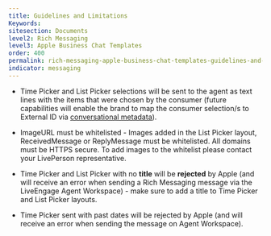 ```yaml
---
title: Guidelines and Limitations
Keywords:
sitesection: Documents
level2: Rich Messaging
level3: Apple Business Chat Templates
order: 400
permalink: rich-messaging-apple-business-chat-templates-guidelines-and-limitations.html
indicator: messaging
---
```


* Time Picker and List Picker selections will be sent to the agent as text lines with the items that were chosen by the consumer (future capabilities will enable the brand to map the consumer selection/s to External ID via [conversational metadata](guides-conversation-metadata-guide.html)).

* ImageURL must be whitelisted - Images added in the List Picker layout, ReceivedMessage or ReplyMessage must be whitelisted. All domains must be HTTPS secure. To add images to the whitelist please contact your LivePerson representative.

* Time Picker and List Picker with no **title** will be **rejected** by Apple (and will receive an error when sending a Rich Messaging message via the LiveEngage Agent Workspace) - make sure to add a title to Time Picker and List Picker layouts.

* Time Picker sent with past dates will be rejected by Apple (and will receive an error when sending the message on Agent Workspace).
